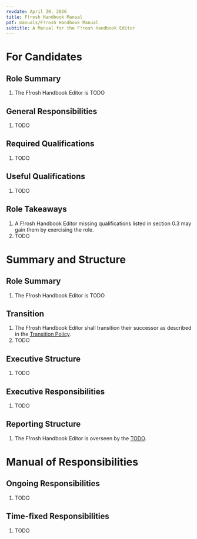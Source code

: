 ```yaml
---
revdate: April 30, 2026
title: F!rosh Handbook Manual
pdf: manuals/F!rosh Handbook Manual
subtitle: A Manual for the F!rosh Handbook Editor
---
```


# For Candidates

## Role Summary
1. The F!rosh Handbook Editor is TODO

## General Responsibilities
1. TODO

## Required Qualifications
1. TODO

## Useful Qualifications
1. TODO

## Role Takeaways
1. A F!rosh Handbook Editor missing qualifications listed in section 0.3 may gain them by exercising the role.
1. TODO

# Summary and Structure

## Role Summary
1. The F!rosh Handbook Editor is TODO

## Transition
1. The F!rosh Handbook Editor shall transition their successor as described in the [Transition Policy](../policies/transition-policy.md).
1. TODO

## Executive Structure
1. TODO

## Executive Responsibilities
1. TODO

## Reporting Structure
1. The F!rosh Handbook Editor is overseen by the [TODO](TODO-manual.md).

# Manual of Responsibilities

## Ongoing Responsibilities
1. TODO

## Time-fixed Responsibilities
1. TODO
